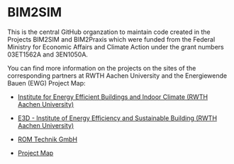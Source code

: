 # BIM2SIM
This is the central GitHub organzation to maintain code created in the Projects BIM2SIM and BIM2Praxis which were funded from the Federal Ministry for Economic Affairs and Climate Action under the grant numbers 03ET1562A and 3EN1050A.

You can find more information on the projects on the sites of the corresponding partners at RWTH Aachen University and the Energiewende Bauen (EWG) Project Map:

* [Institute for Energy Efficient Buildings and Indoor Climate (RWTH Aachen University)](https://www.ebc.eonerc.rwth-aachen.de/cms/E-ON-ERC-EBC/Forschung/Forschungsprojekte2/Projekte-Gebaeudeenergiesysteme/~swgrm/BIM2Praxis/)
* [E3D - Institute of Energy Efficiency and Sustainable Building (RWTH Aachen University)](https://www.e3d.rwth-aachen.de/go/id/tzhls)
* [ROM Technik GmbH](https://www.rom-technik.de/home/)

* [Project Map](https://ewb.innoecos.com/Group/03EN1050verbund/Informationen)

